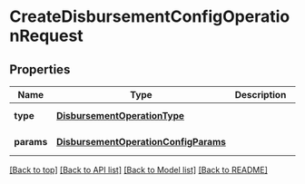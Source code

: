 # CreateDisbursementConfigOperationRequest

## Properties

|Name | Type | Description | Notes|
|------------ | ------------- | ------------- | -------------|
|**type** | [**DisbursementOperationType**](DisbursementOperationType.md) |  | [default to undefined]|
|**params** | [**DisbursementOperationConfigParams**](DisbursementOperationConfigParams.md) |  | [default to undefined]|




[[Back to top]](#) [[Back to API list]](../../README.md#documentation-for-api-endpoints) [[Back to Model list]](../../README.md#documentation-for-models) [[Back to README]](../../README.md)
